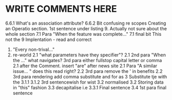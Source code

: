 # WRITE COMMENTS HERE

6.6.1 What's an association attribute?
6.6.2 Bit confusing re scopes
Creating an Operatio section. 1st sentence under listing 9. Actually not sure about the whole section
7.1 Para "When the feature was complete..."
7.1 final bit This not the
9 Implentation - read and correct
1. "Every non-trival..."
1. re-world
2.1 "what parameters have they specifier"?
2.1 2nd para "When the ..." what navigates?
3rd para either fullstop capital letter or comma
2.1 after the Comment. insert "are" after news site
2.1 Para "A similar issue... " does this read right?
2.2 3rd para remove the ' in benefits
2.2 3rd para rendering add comma  substitute and for as
3 Substitute tje with the
3.1.1
3.1.2 3rd sentencewish for wist
3.2 normalised
3.2 Storing data in "this" fashion
3.3 decapitalise i.e
3.3.1 Final sentence
3.4 1st para final sentence
